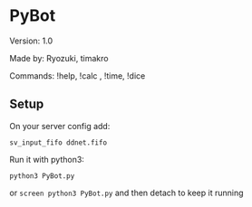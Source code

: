 # PyBot

Version: 1.0

Made by: Ryozuki, timakro

Commands: !help, !calc <operation>, !time, !dice

## Setup

On your server config add:

`sv_input_fifo ddnet.fifo`

Run it with python3:

`python3 PyBot.py`

or `screen python3 PyBot.py` and then detach to keep it running

